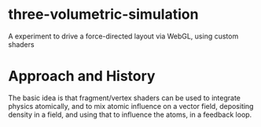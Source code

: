 # three-volumetric-simulation
A experiment to drive a force-directed layout via WebGL, using custom shaders


# Approach and History #
The basic idea is that fragment/vertex shaders can be used to integrate physics atomically, and to mix atomic influence on a vector field, depositing density in a field, and using that to influence the atoms, in a feedback loop.